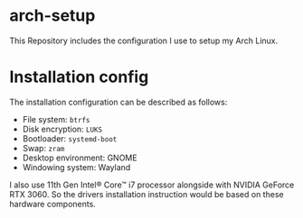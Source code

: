 # arch-setup

This Repository includes the configuration I use to setup my Arch Linux.

# Installation config

The installation configuration can be described as follows:

- File system: `btrfs`
- Disk encryption: `LUKS`
- Bootloader: `systemd-boot`
- Swap: `zram`
- Desktop environment: GNOME
- Windowing system: Wayland

I also use 11th Gen Intel® Core™ i7 processor alongside with NVIDIA GeForce RTX 3060. So the drivers installation instruction would be based on these hardware components.

